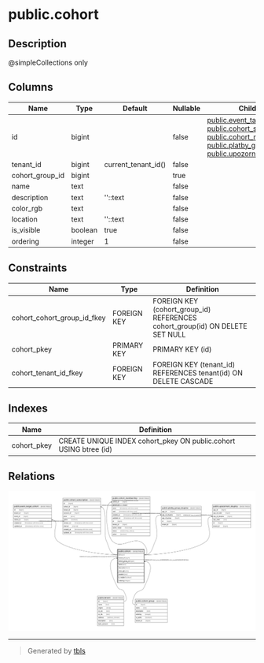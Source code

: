 # public.cohort

## Description

@simpleCollections only

## Columns

| Name | Type | Default | Nullable | Children | Parents | Comment |
| ---- | ---- | ------- | -------- | -------- | ------- | ------- |
| id | bigint |  | false | [public.event_target_cohort](public.event_target_cohort.md) [public.cohort_subscription](public.cohort_subscription.md) [public.cohort_membership](public.cohort_membership.md) [public.platby_group_skupina](public.platby_group_skupina.md) [public.upozorneni_skupiny](public.upozorneni_skupiny.md) |  |  |
| tenant_id | bigint | current_tenant_id() | false |  | [public.tenant](public.tenant.md) |  |
| cohort_group_id | bigint |  | true |  | [public.cohort_group](public.cohort_group.md) |  |
| name | text |  | false |  |  |  |
| description | text | ''::text | false |  |  |  |
| color_rgb | text |  | false |  |  |  |
| location | text | ''::text | false |  |  |  |
| is_visible | boolean | true | false |  |  |  |
| ordering | integer | 1 | false |  |  |  |

## Constraints

| Name | Type | Definition |
| ---- | ---- | ---------- |
| cohort_cohort_group_id_fkey | FOREIGN KEY | FOREIGN KEY (cohort_group_id) REFERENCES cohort_group(id) ON DELETE SET NULL |
| cohort_pkey | PRIMARY KEY | PRIMARY KEY (id) |
| cohort_tenant_id_fkey | FOREIGN KEY | FOREIGN KEY (tenant_id) REFERENCES tenant(id) ON DELETE CASCADE |

## Indexes

| Name | Definition |
| ---- | ---------- |
| cohort_pkey | CREATE UNIQUE INDEX cohort_pkey ON public.cohort USING btree (id) |

## Relations

![er](public.cohort.svg)

---

> Generated by [tbls](https://github.com/k1LoW/tbls)
